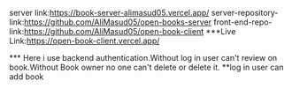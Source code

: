 server link:https://book-server-alimasud05.vercel.app/
server-repository-link:https://github.com/AliMasud05/open-books-server
front-end-repo-link:https://github.com/AliMasud05/open-book-client
***Live Link:https://open-book-client.vercel.app/

*** Here i use backend authentication.Without log in user can't review on book.Without Book owner no one can't delete or delete it.
**log in user can add book